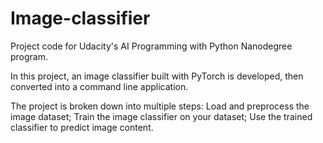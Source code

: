 # Image-classifier
Project code for Udacity's AI Programming with Python Nanodegree program. 

In this project, an image classifier built with PyTorch is developed, then converted into a command line application.

The project is broken down into multiple steps:
Load and preprocess the image dataset;
Train the image classifier on your dataset;
Use the trained classifier to predict image content.
